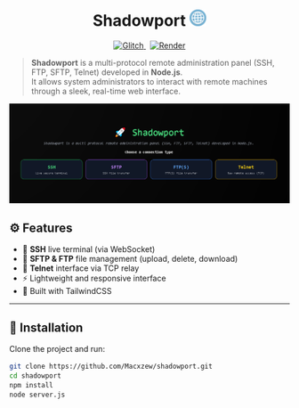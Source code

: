 <h1 align="center">Shadowport <img src="https://github.com/Macxzew/Shadowport/blob/main/assets/net.gif" width="30px" /></h1>

<p align="center">
  <a href="https://shadowport.glitch.me/">
    <img alt="Glitch" src="https://img.shields.io/badge/live%20demo-glitch-purple?logo=glitch">
  </a>
  &nbsp;
  <a href="https://shadowport.onrender.com/">
    <img alt="Render" src="https://img.shields.io/badge/live%20demo-render-blue?logo=render">
  </a>
</p>

> **Shadowport** is a multi-protocol remote administration panel (SSH, FTP, SFTP, Telnet) developed in **Node.js**.  
> It allows system administrators to interact with remote machines through a sleek, real-time web interface.

<img alt="Shadowport UI" src="https://raw.githubusercontent.com/Macxzew/shadowport/main/assets/ui.png" width="1000"/>

## ⚙️ Features

- 🔐 **SSH** live terminal (via WebSocket)
- 📂 **SFTP & FTP** file management (upload, delete, download)
- 📡 **Telnet** interface via TCP relay
- ⚡ Lightweight and responsive interface
- 🎨 Built with TailwindCSS

---

## 🚀 Installation

Clone the project and run:

```bash
git clone https://github.com/Macxzew/shadowport.git
cd shadowport
npm install
node server.js
